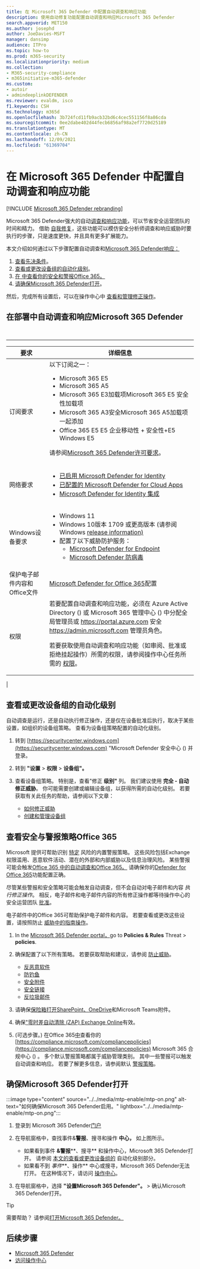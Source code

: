 ```yaml
---
title: 在 Microsoft 365 Defender 中配置自动调查和响应功能
description: 使用自动修复功能配置自动调查和响应Microsoft 365 Defender
search.appverid: MET150
ms.author: josephd
author: JoeDavies-MSFT
manager: dansimp
audience: ITPro
ms.topic: how-to
ms.prod: m365-security
ms.localizationpriority: medium
ms.collection:
- M365-security-compliance
- m365initiative-m365-defender
ms.custom:
- autoir
- admindeeplinkDEFENDER
ms.reviewer: evaldm, isco
f1.keywords: CSH
ms.technology: m365d
ms.openlocfilehash: 3b724fcd11fb9acb32bd6c4cec551156f8a86cda
ms.sourcegitcommit: 0ee2dabe402d44fecb6856af98a2ef7720d25189
ms.translationtype: MT
ms.contentlocale: zh-CN
ms.lasthandoff: 12/09/2021
ms.locfileid: "61369704"
---
```

# <a name="configure-automated-investigation-and-response-capabilities-in-microsoft-365-defender"></a>在 Microsoft 365 Defender 中配置自动调查和响应功能

[!INCLUDE [Microsoft 365 Defender rebranding](../includes/microsoft-defender.md)]

Microsoft 365 Defender强大的自动[调查和响应功能](m365d-autoir.md)，可以节省安全运营团队的时间和精力。 借助 [自我修复](m365d-autoir.md#how-automated-investigation-and-self-healing-works)，这些功能可以模仿安全分析师调查和响应威胁时要执行的步骤，只是速度更快，并且具有更多扩展能力。

本文介绍如何通过以下步骤配置自动调查和<a href="https://go.microsoft.com/fwlink/p/?linkid=2077139" target="_blank">Microsoft 365 Defender响应：</a>

1. [查看先决条件](#prerequisites-for-automated-investigation-and-response-in-microsoft-365-defender)。
2. [查看或更改设备组的自动化级别](#review-or-change-the-automation-level-for-device-groups)。
3. [在 中查看你的安全和警报Office 365。](#review-your-security-and-alert-policies-in-office-365)
4. [请确保Microsoft 365 Defender打开](#make-sure-microsoft-365-defender-is-turned-on)。

然后，完成所有设置后，可以在操作中心中 [查看和管理修正操作](m365d-autoir-actions.md)。

## <a name="prerequisites-for-automated-investigation-and-response-in-microsoft-365-defender"></a>在部署中自动调查和响应Microsoft 365 Defender

<br>

****

|要求|详细信息|
|---|---|
|订阅要求|以下订阅之一： <ul><li>Microsoft 365 E5</li><li>Microsoft 365 A5</li><li>Microsoft 365 E3加载项Microsoft 365 E5 安全性加载项</li><li>Microsoft 365 A3安全Microsoft 365 A5加载项一起添加</li><li>Office 365 E5 E5 企业移动性 + 安全性+E5 Windows E5</li></ul> <p> 请参阅[Microsoft 365 Defender许可要求](./prerequisites.md#licensing-requirements)。|
|网络要求|<ul><li>[已启用 Microsoft Defender for Identity](/azure-advanced-threat-protection/what-is-atp)</li><li>[已配置的 Microsoft Defender for Cloud Apps](/cloud-app-security/what-is-cloud-app-security)</li><li>[Microsoft Defender for Identity 集成](/cloud-app-security/mdi-integration)</li></ul>|
|Windows设备要求|<ul><li>Windows 11</li><li>Windows 10版本 1709 或更高版本 (请参阅 Windows [release information) ](/windows/release-information/)</li><li>配置了以下威胁防护服务：<ul><li>[Microsoft Defender for Endpoint](../defender-endpoint/configure-endpoints.md)</li><li>[Microsoft Defender 防病毒](/windows/security/threat-protection/windows-defender-antivirus/configure-windows-defender-antivirus-features)</li></ul></li></ul>|
|保护电子邮件内容和Office文件|[Microsoft Defender for Office 365](/microsoft-365/security/office-365-security/defender-for-office-365#configure-atp-policies)配置|
|权限|若要配置自动调查和响应功能，必须在 Azure Active Directory () 或 Microsoft 365 管理中心 () 中分配全局管理员或 <https://portal.azure.com> 安全 <https://admin.microsoft.com> 管理员角色。 <p> 若要获取使用自动调查和响应功能（如审阅、批准或拒绝挂起操作）所需的权限，请参阅操作中心任务所需的 [权限](m365d-action-center.md#required-permissions-for-action-center-tasks)。|
|

## <a name="review-or-change-the-automation-level-for-device-groups"></a>查看或更改设备组的自动化级别

自动调查是运行，还是自动执行修正操作，还是仅在设备批准后执行，取决于某些设置，如组织的设备组策略。 查看为设备组策略配置的自动化级别。

1. 转到 [https://securitycenter.windows.com](https://securitycenter.windows.com) "Microsoft Defender 安全中心 () 并登录。

2. 转到 **"设置**  >  **权限**  >  **设备组"。**

3. 查看设备组策略。 特别是，查看"修正 **级别"** 列。 我们建议使用 **完全 - 自动修正威胁**。  你可能需要创建或编辑设备组，以获得所需的自动化级别。 若要获取有关此任务的帮助，请参阅以下文章：
   - [如何修正威胁](/windows/security/threat-protection/microsoft-defender-atp/automated-investigations#how-threats-are-remediated)
   - [创建和管理设备组](/windows/security/threat-protection/microsoft-defender-atp/machine-groups)

## <a name="review-your-security-and-alert-policies-in-office-365"></a>查看安全与警报策略Office 365

Microsoft 提供可帮助识别 [特定](../../compliance/alert-policies.md) 风险的内置警报策略。 这些风险包括Exchange权限滥用、恶意软件活动、潜在的外部和内部威胁以及信息治理风险。 某些警报可能会触发[Office 365 中的自动调查和Office 365。](../office-365-security/office-365-air.md) 请确保你的[Defender for Office 365](../office-365-security/defender-for-office-365.md)功能配置正确。

尽管某些警报和安全策略可能会触发自动调查，但不会自动对电子邮件和内容 *执行修正操作*。 相反，电子邮件和电子邮件内容的所有修正操作都等待操作中心的安全运营团队 [批准](m365d-action-center.md)。

电子邮件中的Office 365可帮助保护电子邮件和内容。 若要查看或更改这些设置，请按照防止 [威胁中的指南操作](../office-365-security/protect-against-threats.md)。

1. In the <a href="https://go.microsoft.com/fwlink/p/?linkid=2077139" target="_blank">Microsoft 365 Defender portal，</a>go to **Policies & Rules** Threat \> **policies**.

2. 确保配置了以下所有策略。 若要获取帮助和建议，请参阅 [防止威胁](/microsoft-365/security/office-365-security/protect-against-threats)。
   - [反恶意软件](../office-365-security/protect-against-threats.md#part-1---anti-malware-protection-in-eop)
   - [防钓鱼](../office-365-security/protect-against-threats.md#part-2---anti-phishing-protection-in-eop-and-defender-for-office-365)
   - [安全附件](../office-365-security/protect-against-threats.md#safe-attachments-policies-in-microsoft-defender-for-office-365)
   - [安全链接](../office-365-security/protect-against-threats.md#safe-links-policies-in-microsoft-defender-for-office-365)
   - [反垃圾邮件](../office-365-security/protect-against-threats.md#part-3---anti-spam-protection-in-eop)

3. 请确保[保险箱打开SharePoint、OneDrive](../office-365-security/mdo-for-spo-odb-and-teams.md)和Microsoft Teams附件。

4. 确保["零时差自动清除 (ZAP) Exchange Online](../office-365-security/zero-hour-auto-purge.md)有效。

5.  (可选步骤。) 在Office 365[中](../../compliance/alert-policies.md)查看你的 [https://compliance.microsoft.com/compliancepolicies](https://compliance.microsoft.com/compliancepolicies) Microsoft 365 合规中心 () 。 多个默认警报策略都属于威胁管理类别。 其中一些警报可以触发自动调查和响应。 若要了解更多信息，请参阅默认 [警报策略](../../compliance/alert-policies.md#default-alert-policies)。

## <a name="make-sure-microsoft-365-defender-is-turned-on"></a>确保Microsoft 365 Defender打开

:::image type="content" source="../../media/mtp-enable/mtp-on.png" alt-text="如何确保Microsoft 365 Defender启用。" lightbox="../../media/mtp-enable/mtp-on.png":::

1. 登录到 Microsoft 365 Defender<a href="https://go.microsoft.com/fwlink/p/?linkid=2077139" target="_blank">门户</a>

2. 在导航窗格中，查找事件&**警报**、搜寻和操作 **中心，** 如上图所示。
   - 如果看到事件 **&警报****、搜寻** 和操作中心，Microsoft 365 Defender打开。  请参阅 [本文的查看或更改设备组的](#review-or-change-the-automation-level-for-device-groups) 自动化级别部分。
   - 如果看不到 *事件***、操作** 中心或搜寻，Microsoft 365 Defender无法打开。 在这种情况下，请访问 [操作中心](m365d-action-center.md)。

3. 在导航窗格中，选择 **"设置Microsoft 365 Defender"。**  >   确认Microsoft 365 Defender打开。

> [!TIP]
> 需要帮助？ 请参阅[打开Microsoft 365 Defender。](m365d-enable.md)

## <a name="next-steps"></a>后续步骤

- [Microsoft 365 Defender](m365d-remediation-actions.md)
- [访问操作中心](m365d-action-center.md)
